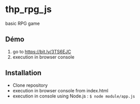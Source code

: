 # thp_rpg_js
basic RPG game

## Démo 
1. go to https://bit.ly/3TS6EJC
2. execution in browser console

## Installation
- Clone repository
- execution in browser console from index.html
- execution in console using Node.js : `$ node module/app.js`


